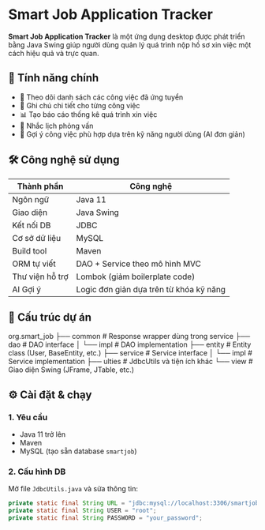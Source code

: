 # Smart Job Application Tracker

**Smart Job Application Tracker** là một ứng dụng desktop được phát triển bằng Java Swing giúp người dùng quản lý quá trình nộp hồ sơ xin việc một cách hiệu quả và trực quan.

## 🧠 Tính năng chính

- 📌 Theo dõi danh sách các công việc đã ứng tuyển
- 📝 Ghi chú chi tiết cho từng công việc
- 📊 Tạo báo cáo thống kê quá trình xin việc
- 📅 Nhắc lịch phỏng vấn
- 🤖 Gợi ý công việc phù hợp dựa trên kỹ năng người dùng (AI đơn giản)

## 🛠️ Công nghệ sử dụng

| Thành phần | Công nghệ |
|------------|-----------|
| Ngôn ngữ    | Java 11 |
| Giao diện   | Java Swing |
| Kết nối DB  | JDBC |
| Cơ sở dữ liệu | MySQL |
| Build tool | Maven |
| ORM tự viết | DAO + Service theo mô hình MVC |
| Thư viện hỗ trợ | Lombok (giảm boilerplate code) |
| AI Gợi ý    | Logic đơn giản dựa trên từ khóa kỹ năng |

## 📁 Cấu trúc dự án

org.smart_job
├── common # Response wrapper dùng trong service
├── dao # DAO interface
│ └── impl # DAO implementation
├── entity # Entity class (User, BaseEntity, etc.)
├── service # Service interface
│ └── impl # Service implementation
├── ulties # JdbcUtils và tiện ích khác
└── view # Giao diện Swing (JFrame, JTable, etc.)


## ⚙️ Cài đặt & chạy

### 1. Yêu cầu

- Java 11 trở lên
- Maven
- MySQL (tạo sẵn database `smartjob`)

### 2. Cấu hình DB

Mở file `JdbcUtils.java` và sửa thông tin:

```java
private static final String URL = "jdbc:mysql://localhost:3306/smartjob";
private static final String USER = "root";
private static final String PASSWORD = "your_password";
